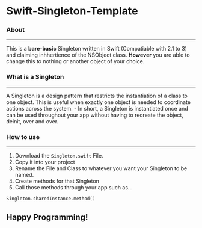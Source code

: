 # Swift-Singleton-Template


### About
***
This is a **bare-basic** Singleton written in Swift (Compatiable with 2.1 to 3) and claiming inhhertience of the NSObject class. **However** you are able to change this to nothing or another object of your choice.


### What is a Singleton
***
A Singleton is a design pattern that restricts the instantiation of a class to one object. This is useful when exactly one object is needed to coordinate actions across the system. - In short, a Singleton is instantiated once and can be used throughout your app without having to recreate the object, deinit, over and over.


### How to use
***
1. Download the ```Singleton.swift``` File. 
2. Copy it into your project
3. Rename the File and Class to whatever you want your Singleton to be named.
4. Create methods for that Singleton
5. Call those methods through your app such as... 
```Swift
Singleton.sharedInstance.method()
```

## Happy Programming!
